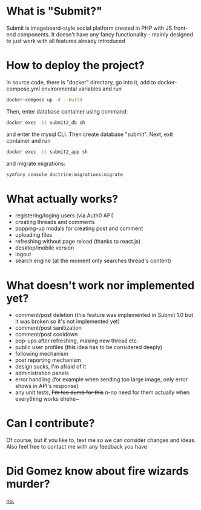 # What is "Submit?"

Submit is imageboard-style social platform created in PHP with JS front-end components. It doesn't have any fancy functionality - mainly designed to just work with all features already introduced

# How to deploy the project?

In source code, there is "docker" directory, go into it, add to docker-compose.yml environmental variables and run

```bash
docker-compose up -d --build
```

Then, enter database container using command:

```bash
docker exec -it submit2_db sh
```

and enter the mysql CLI. Then create database "submit". Next, exit container and run

```bash
docker exec -it submit2_app sh
```

and migrate migrations:

```bash
symfony console doctrine:migrations:migrate
```

# What actually works?

- registering/loging users (via Auth0 API)
- creating threads and comments
- popping-up modals for creating post and comment
- uploading files
- refreshing without page reload (thanks to react.js)
- desktop/mobile version
- logout
- search engine (at the moment only searches thread's content)

# What doesn't work nor implemented yet?

- comment/post deletion (this feature was implemented in Submit 1.0 but it was broken so it's not implemented yet)
- comment/post sanitization
- comment/post cooldown
- pop-ups after refreshing, making new thread etc.
- public user profiles (this idea has to be considered deeply)
- following mechanism
- post reporting mechanism
- design sucks, I'm afraid of it
- administration panels
- error handling (for example when sending too large image, only error shows in API's response)
- any unit tests, ~~I'm too dumb for this~~ n-no need for them actually when everything works ehehe~

# Can I contribute?

Of course, but if you like to, text me so we can consider changes and ideas. Also feel free to contact me with any feedback you have

# Did Gomez know about fire wizards murder?

[no.](https://youtu.be/uAsIRW86750)
